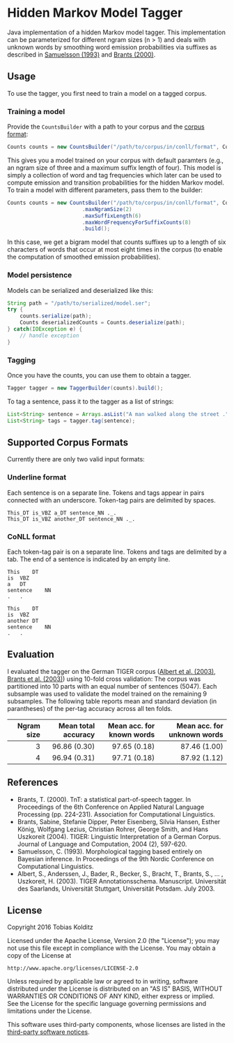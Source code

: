 # Hidden Markov Model Tagger
Java implementation of a hidden Markov model tagger. This implementation can be parameterized for different ngram sizes (n > 1) and deals with unknown words by smoothing word emission probabilities via suffixes as described in [Samuelsson (1993)](#samuelsson-1993) and [Brants (2000)](#brants-2000).

## Usage

To use the tagger, you first need to train a model on a tagged corpus.

### Training a model

Provide the `CountsBuilder` with a path to your corpus and the [corpus format](#corpus-formats):
```java
Counts counts = new CountsBuilder("/path/to/corpus/in/conll/format", CorpusFormat.CONLL).build();
```

This gives you a model trained on your corpus with default paramters (e.g., an ngram size of three and a maximum suffix length of four). This model is simply a collection of word and tag frequencies which later can be used to compute emission and transition probabilities for the hidden Markov model. To train a model with different parameters, pass them to the builder:

```java
Counts counts = new CountsBuilder("/path/to/corpus/in/conll/format", CorpusFormat.CONLL)
                        .maxNgramSize(2)
                        .maxSuffixLength(6)
                        .maxWordFrequencyForSuffixCounts(8)
                        .build();
```

In this case, we get a bigram model that counts suffixes up to a length of six characters of words that occur at most eight times in the corpus (to enable the computation of smoothed emission probabilities). 

### Model persistence

Models can be serialized and deserialized like this:

```java
String path = "/path/to/serialized/model.ser";
try {
    counts.serialize(path);
    Counts deserializedCounts = Counts.deserialize(path);
} catch(IOException e) {
    // handle exception
}
```


### Tagging

Once you have the counts, you can use them to obtain a tagger.

```java
Tagger tagger = new TaggerBuilder(counts).build();
```

To tag a sentence, pass it to the tagger as a list of strings:

```java
List<String> sentence = Arrays.asList("A man walked along the street .".split(" "));
List<String> tags = tagger.tag(sentence);
```

## <a name="corpus-formats"></a>Supported Corpus Formats
Currently there are only two valid input formats:

### Underline format
Each sentence is on a separate line. Tokens and tags appear in pairs connected with an underscore. Token-tag pairs are delimited by spaces. 

```
This_DT is_VBZ a_DT sentence_NN ._.
This_DT is_VBZ another_DT sentence_NN ._.
```

### CoNLL format
Each token-tag pair is on a separate line. Tokens and tags are delimited by a tab. The end of a sentence is indicated by an empty line.

```
This    DT
is  VBZ
a   DT
sentence    NN
.   .

This    DT
is  VBZ
another DT
sentence    NN
.   .
```

## Evaluation

I evaluated the tagger on the German TIGER corpus ([Albert et al. (2003)](#albert-et-al-2003), [Brants et al. (2003)](#brants-et-al-2004)) using 10-fold cross validation: The corpus was partitioned into 10 parts with an equal number of sentences (5047). Each subsample was used to validate the model trained on the remaining 9 subsamples. The following table reports mean and standard deviation (in parantheses) of the per-tag accuracy across all ten folds.

| Ngram size| Mean total accuracy| Mean acc. for known words| Mean acc. for unknown words| 
|----------:|-------------------:|-------------------------:|---------------------------:|
|3|96.86 (0.30)|97.65 (0.18)|87.46 (1.00)|
|4|96.94 (0.31)|97.71 (0.18)|87.92 (1.12)|


## References

* <a name="brants-2000"></a>Brants, T. (2000). TnT: a statistical part-of-speech tagger. In Proceedings of the 6th Conference on Applied Natural Language Processing (pp. 224-231). Association for Computational Linguistics.
* <a name="brants-et-al-2004"></a>Brants, Sabine, Stefanie Dipper, Peter Eisenberg, Silvia Hansen, Esther König, Wolfgang Lezius, Christian Rohrer, George Smith, and Hans Uszkoreit (2004). TIGER: Linguistic Interpretation of a German Corpus. Journal of Language and Computation, 2004 (2), 597-620.
* <a name="samuelsson-1993"></a>Samuelsson, C. (1993). Morphological tagging based entirely on Bayesian inference. In Proceedings of the 9th Nordic Conference on Computational Linguistics.
* <a name="albert-et-al-2003"></a>Albert, S., Anderssen, J., Bader, R., Becker, S., Bracht, T., Brants, S., ... , Uszkoreit, H. (2003). TIGER Annotationsschema. Manuscript. Universität des Saarlands, Universität Stuttgart, Universität Potsdam. July 2003.

## License

Copyright 2016 Tobias Kolditz

Licensed under the Apache License, Version 2.0 (the "License");
you may not use this file except in compliance with the License.
You may obtain a copy of the License at

    http://www.apache.org/licenses/LICENSE-2.0

Unless required by applicable law or agreed to in writing, software
distributed under the License is distributed on an "AS IS" BASIS,
WITHOUT WARRANTIES OR CONDITIONS OF ANY KIND, either express or implied.
See the License for the specific language governing permissions and
limitations under the License.

This software uses third-party components, whose licenses are listed in the [third-party software notices](LICENSE-3RD-PARTY/3RD-PARTY_SOFTWARE_NOTICES.md).

